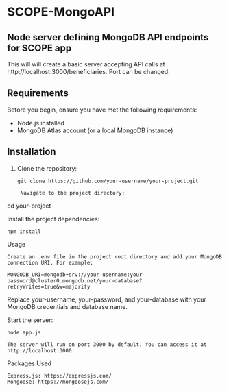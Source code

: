 
# SCOPE-MongoAPI



## Node server defining MongoDB API endpoints for SCOPE app

This will will create a basic server accepting API calls at http://localhost:3000/beneficiaries. Port can be changed.

## Requirements

Before you begin, ensure you have met the following requirements:

- Node.js installed
- MongoDB Atlas account (or a local MongoDB instance)

## Installation

1. Clone the repository:

   ```
   git clone https://github.com/your-username/your-project.git

    Navigate to the project directory:

cd your-project

Install the project dependencies:

    npm install

Usage

    Create an .env file in the project root directory and add your MongoDB connection URI. For example:
    
    MONGODB_URI=mongodb+srv://your-username:your-password@cluster0.mongodb.net/your-database?retryWrites=true&w=majority


Replace your-username, your-password, and your-database with your MongoDB credentials and database name.

Start the server:

    node app.js

    The server will run on port 3000 by default. You can access it at http://localhost:3000.

Packages Used

    Express.js: https://expressjs.com/
    Mongoose: https://mongoosejs.com/
